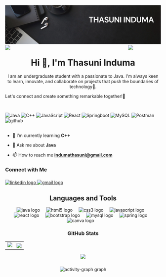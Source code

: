 ## 
![Header](/images/banner.png)
<img align="left" src="https://user-images.githubusercontent.com/65187002/144930161-2f783401-8d27-4fdf-a2f7-cc0ba32f1f1f.gif" width="21%" style="display:inline;"><img align="right" src="https://user-images.githubusercontent.com/65187002/144930161-2f783401-8d27-4fdf-a2f7-cc0ba32f1f1f.gif" width="21%" style="display:inline;">

<h1 align="center">Hi 👋, I'm Thasuni Induma</h1>

<p align="center">
  I am an undergraduate student with a passionate to Java.
  I'm always keen to learn, innovate, and collaborate on projects that push the boundaries of technology🚀.
</p>
<p>
  Let's connect and create something remarkable together!🌟 
</p>
<br>

<!--
**ThasuniInduma/ThasuniInduma** is a ✨ _special_ ✨ repository because its `README.md` (this file) appears on your GitHub profile.

Here are some ideas to get you started:

- 🔭 I’m currently working on ...
- 🌱 I’m currently learning ...
- 👯 I’m looking to collaborate on ...
- 🤔 I’m looking for help with ...
- 💬 Ask me about ...
- 📫 How to reach me: ...
- 😄 Pronouns: ...
- ⚡ Fun fact: ...
-->

  ![Java](https://img.shields.io/badge/java-%23ED8B00.svg?style=flat&logo=openjdk&logoColor=white) ![C++](https://img.shields.io/badge/-C++-blue?logo=cplusplus) ![JavaScript](https://img.shields.io/badge/javascript-%23323330.svg?style=flat&logo=javascript&logoColor=%23F7DF1E) ![React](https://img.shields.io/badge/react-%2320232a.svg?style=flat&logo=react&logoColor=%2361DAFB) ![Springboot](https://img.shields.io/badge/springboot-%23ffffff.svg?style=flat&logo=springboot&logoColor=%2303943d) ![MySQL](https://img.shields.io/badge/mysql-%23ffffff.svg?style=flat&logo=mysql&logoColor=039BE5) ![Postman](https://img.shields.io/badge/Postman-FF6C37?style=flat&logo=postman&logoColor=white) ![github](https://img.shields.io/badge/github-%2320232a.svg?style=flat&logo=github&logoColor=white)
  <br><br>

- 🌱 I’m currently learning **C++**
  
- 💬 Ask me about **Java**

- 📫 How to reach me **indumathasuni@gmail.com**
  
<h3 align="left">Connect with Me</h3>

###

<div align="left">
  <a href="https://lk.linkedin.com/in/thasuni-induma-86a88031b" target="_blank">
    <img src="https://raw.githubusercontent.com/maurodesouza/profile-readme-generator/master/src/assets/icons/social/linkedin/default.svg" width="52" height="40" alt="linkedin logo"  />
  </a>
  <a href="mailto:indumathasuni@gmail.com" target="_blank">
    <img src="https://raw.githubusercontent.com/maurodesouza/profile-readme-generator/master/src/assets/icons/social/gmail/default.svg" width="52" height="40" alt="gmail logo"  />
  </a>
</div>

###
<h2 align="center">Languages and Tools</h2>
<div align="center">
  <img src="https://cdn.jsdelivr.net/gh/devicons/devicon/icons/java/java-original.svg" height="30" alt="java logo"  />
  <img width="12" />
  <img src="https://cdn.jsdelivr.net/gh/devicons/devicon/icons/html5/html5-original.svg" height="30" alt="html5 logo"  />
  <img width="12" />
  <img src="https://cdn.jsdelivr.net/gh/devicons/devicon/icons/css3/css3-original.svg" height="30" alt="css3 logo"  />
  <img width="12" />
  <img src="https://cdn.jsdelivr.net/gh/devicons/devicon/icons/javascript/javascript-original.svg" height="30" alt="javascript logo"  />
  <img width="12" />
  <img src="https://cdn.jsdelivr.net/gh/devicons/devicon/icons/react/react-original.svg" height="30" alt="react logo"  />
  <img width="12" />
  <img src="https://cdn.jsdelivr.net/gh/devicons/devicon/icons/bootstrap/bootstrap-original.svg" height="30" alt="bootstrap logo"  />
  <img width="12" />
  <img src="https://cdn.jsdelivr.net/gh/devicons/devicon/icons/mysql/mysql-original.svg" height="30" alt="mysql logo"  />
  <img width="12" />
  <img src="https://cdn.jsdelivr.net/gh/devicons/devicon/icons/spring/spring-original.svg" height="30" alt="spring logo"  />
  <img width="12" />
  <img src="https://cdn.jsdelivr.net/gh/devicons/devicon/icons/canva/canva-original.svg" height="30" alt="canva logo"  />
  <img width="12" />
</div>

###

<h3 align="center">GitHub Stats</h3>
<div align="center">
  <table>
    <tr>
      <td>
        <img src="https://github-readme-stats.vercel.app/api?username=ThasuniInduma&theme=midnight-purple&show_icons=true&show=reviews,prs_merged,prs_merged_percentage&hide=contribs,issues" height="200"/>
      </td>
      <td>
        <img align="center" src="https://github-readme-stats.vercel.app/api/top-langs/?username=ThasuniInduma&theme=midnight-purple&show_icons=true&hide_border=false&layout=compact" height="200"/>
      </td>
    </tr>
  </table>
  <p align="center"> <img src="https://streak-stats.demolab.com/?user=ThasuniInduma&theme=midnight-purple" /></p>
</div>

###

<div align="center">
  <img src="https://github-readme-activity-graph.vercel.app/graph?username=ThasuniInduma&radius=16&theme=redical&area=true&order=5" height="300" alt="activity-graph graph"  />
</div>

###

